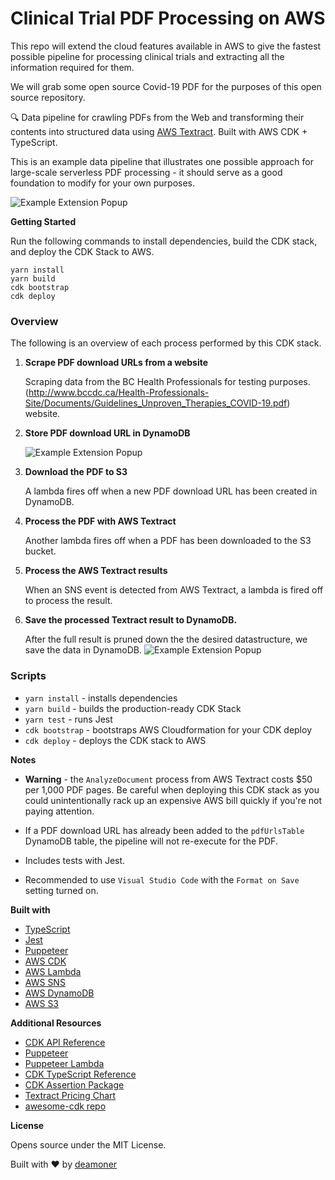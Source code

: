 # Clinical Trial PDF Processing on AWS

This repo will extend the cloud features available in AWS to give the fastest possible pipeline for processing clinical trials and extracting all the information required for them.

We will grab some open source Covid-19 PDF for the purposes of this open source repository.

:mag: Data pipeline for crawling PDFs from the Web and transforming their contents into structured data using [AWS Textract](https://aws.amazon.com/textract/). Built with AWS CDK + TypeScript.

This is an example data pipeline that illustrates one possible approach for large-scale serverless PDF processing - it should serve as a good foundation to modify for your own purposes.

![Example Extension Popup](https://i.imgur.com/3F89JQK.png "Example Extension Popup")



**Getting Started**

Run the following commands to install dependencies, build the CDK stack, and deploy the CDK Stack to AWS.

```
yarn install
yarn build
cdk bootstrap
cdk deploy
```

### Overview

The following is an overview of each process performed by this CDK stack.

1. **Scrape PDF download URLs from a website**

   Scraping data from the BC Health Professionals for testing purposes. (http://www.bccdc.ca/Health-Professionals-Site/Documents/Guidelines_Unproven_Therapies_COVID-19.pdf) website.

2. **Store PDF download URL in DynamoDB**

   ![Example Extension Popup](https://i.imgur.com/bmFJGDW.png "Example Extension Popup")

3. **Download the PDF to S3**

   A lambda fires off when a new PDF download URL has been created in DynamoDB.

4. **Process the PDF with AWS Textract**

   Another lambda fires off when a PDF has been downloaded to the S3 bucket.

5. **Process the AWS Textract results**

   When an SNS event is detected from AWS Textract, a lambda is fired off to process the result.

6. **Save the processed Textract result to DynamoDB.**

   After the full result is pruned down the the desired datastructure, we save the data in DynamoDB.
   ![Example Extension Popup](https://i.imgur.com/HkTtLmi.png "Example Extension Popup")

### Scripts

- `yarn install` - installs dependencies
- `yarn build` - builds the production-ready CDK Stack
- `yarn test` - runs Jest
- `cdk bootstrap` - bootstraps AWS Cloudformation for your CDK deploy
- `cdk deploy` - deploys the CDK stack to AWS

**Notes**

- **Warning** - the `AnalyzeDocument` process from AWS Textract costs \$50 per 1,000 PDF pages. Be careful when deploying this CDK stack as you could unintentionally rack up an expensive AWS bill quickly if you're not paying attention.

- If a PDF download URL has already been added to the `pdfUrlsTable` DynamoDB table, the pipeline will not re-execute for the PDF.

- Includes tests with Jest.

- Recommended to use `Visual Studio Code` with the `Format on Save` setting turned on.

**Built with**

- [TypeScript](https://www.typescriptlang.org/)
- [Jest](https://jestjs.io)
- [Puppeteer](https://jestjs.io)
- [AWS CDK](https://aws.amazon.com/cdk/)
- [AWS Lambda](https://aws.amazon.com/lambda/)
- [AWS SNS](https://aws.amazon.com/sns/)
- [AWS DynamoDB](https://aws.amazon.com/dynamodb/)
- [AWS S3](https://aws.amazon.com/s3/)

**Additional Resources**

- [CDK API Reference](https://docs.aws.amazon.com/cdk/api/latest/docs/aws-construct-library.html)
- [Puppeteer](https://github.com/puppeteer/puppeteer)
- [Puppeteer Lambda](https://github.com/alixaxel/chrome-aws-lambda)
- [CDK TypeScript Reference](https://docs.aws.amazon.com/cdk/api/latest/typescript/api/index.html)
- [CDK Assertion Package](https://github.com/aws/aws-cdk/tree/master/packages/%40aws-cdk/assert)
- [Textract Pricing Chart](https://aws.amazon.com/textract/pricing/)
- [awesome-cdk repo](https://github.com/eladb/awesome-cdk)

**License**

Opens source under the MIT License.

Built with :heart: by [deamoner](https://www.linkedin.com/in/tech-lead-matt-davis/)

<!-- Reddit Threads -->
<!-- https://www.reddit.com/r/aws/comments/fbwtr2/example_serverless_data_pipeline_for_crawling/ -->
<!-- https://www.reddit.com/r/serverless/comments/fbwsak/serverless_data_pipeline_for_crawling_pdfs_from/ -->
<!-- https://www.reddit.com/r/typescript/comments/fcy30x/example_serverless_data_pipeline_for_crawling/ -->
<!-- https://www.reddit.com/r/webdev/comments/fd65r2/example_serverless_data_pipeline_for_crawling/ -->
